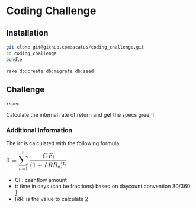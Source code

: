 # Coding Challenge

## Installation

```bash
git clone git@github.com:acatus/coding_challenge.git
cd coding_challenge
bundle
```

```bash
rake db:create db:migrate db:seed
```

## Challenge

```
rspec
```

Calculate the internal rate of return and get the specs green!

### Additional Information

The irr is calculated with the following formula:

  ![](irr.gif)

  - CF: cashflow amount
  - t: time in days (can be fractions) based on daycount convention 30/360 [1][1]
  - IRR: is the value to calculate [2][2]

[1]: https://en.wikipedia.org/wiki/Day_count_convention#30E/360
[2]: https://en.wikipedia.org/wiki/Internal_rate_of_return#Calculation
